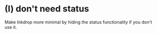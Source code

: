 # (I) don't need status
Make Inkdrop more minimal by hiding the status functionality if you don't use it.
